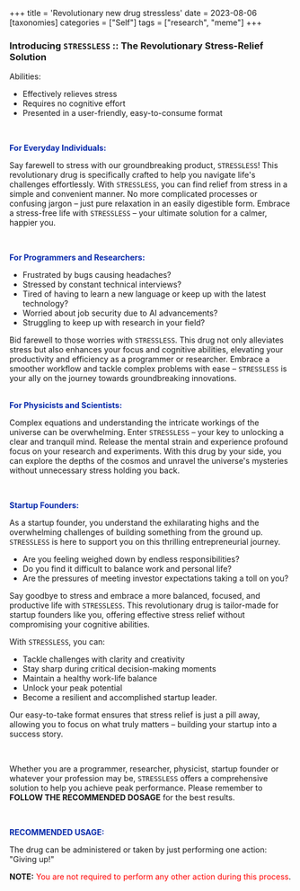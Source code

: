 +++
title = 'Revolutionary new drug stressless'
date = 2023-08-06
[taxonomies]
categories = ["Self"]
tags = ["research", "meme"]
+++



### **Introducing `STRESSLESS` :: The Revolutionary Stress-Relief Solution**

<!-- more -->

Abilities:
- Effectively relieves stress
- Requires no cognitive effort
- Presented in a user-friendly, easy-to-consume format

<br>

<span style="color:#082aac">**For Everyday Individuals:**</span><br>

Say farewell to stress with our groundbreaking product, `STRESSLESS`! This revolutionary drug is specifically crafted to help you navigate life's challenges effortlessly. With `STRESSLESS`, you can find relief from stress in a simple and convenient manner. No more complicated processes or confusing jargon – just pure relaxation in an easily digestible form. Embrace a stress-free life with `STRESSLESS` – your ultimate solution for a calmer, happier you.



<br>

<span style="color:#082aac">**For Programmers and Researchers:**</span><br>
- Frustrated by bugs causing headaches? 
- Stressed by constant technical interviews? 
- Tired of having to learn a new language or keep up with the latest technology?
- Worried about job security due to AI advancements?
- Struggling to keep up with research in your field?

Bid farewell to those worries with `STRESSLESS`. This drug not only alleviates stress but also enhances your focus and cognitive abilities, elevating your productivity and efficiency as a programmer or researcher. Embrace a smoother workflow and tackle complex problems with ease – `STRESSLESS` is your ally on the journey towards groundbreaking innovations.
<br>
<br>

<span style="color:#082aac">**For Physicists and Scientists:**</span><br>

Complex equations and understanding the intricate workings of the universe can be overwhelming. Enter  `STRESSLESS` – your key to unlocking a clear and tranquil mind. Release the mental strain and experience profound focus on your research and experiments. With this drug by your side, you can explore the depths of the cosmos and unravel the universe's mysteries without unnecessary stress holding you back.


<br>

<span style="color:#082aac">**Startup Founders:**</span><br>

As a startup founder, you understand the exhilarating highs and the overwhelming challenges of building something from the ground up. `STRESSLESS` is here to support you on this thrilling entrepreneurial journey.

- Are you feeling weighed down by endless responsibilities?
- Do you find it difficult to balance work and personal life?
- Are the pressures of meeting investor expectations taking a toll on you?

Say goodbye to stress and embrace a more balanced, focused, and productive life with `STRESSLESS`. This revolutionary drug is tailor-made for startup founders like you, offering effective stress relief without compromising your cognitive abilities.

With `STRESSLESS`, you can:
- Tackle challenges with clarity and creativity
- Stay sharp during critical decision-making moments
- Maintain a healthy work-life balance
- Unlock your peak potential
- Become a resilient and accomplished startup leader.

Our easy-to-take format ensures that stress relief is just a pill away, allowing you to focus on what truly matters – building your startup into a success story.

<br>

Whether you are a programmer, researcher, physicist, startup founder or whatever your profession may be, `STRESSLESS` offers a comprehensive solution to help you achieve peak performance. Please remember to **FOLLOW THE RECOMMENDED DOSAGE** for the best results.

<br>

<span style="color:#082aac">**RECOMMENDED USAGE:**</span><br>

The drug can be administered or taken by just performing one action: "Giving up!"

**NOTE:** <span style="color:red">You are not required to perform any other action during this process</span>.